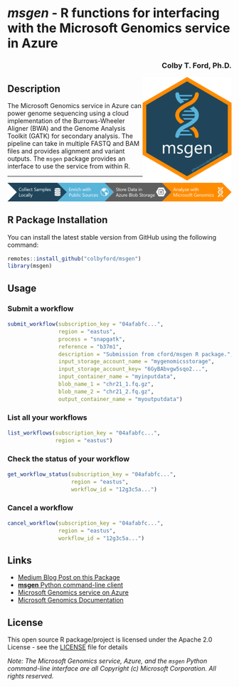 
# *msgen* - R functions for interfacing with the Microsoft Genomics service in Azure
<h3 align = "right">Colby T. Ford, Ph.D.</h3>
<img align="right" src="https://raw.githubusercontent.com/colbyford/msgen/master/img/msgen_hex.png" alt="msgen icon" width="200">

## Description

The Microsoft Genomics service in Azure can power genome sequencing using a cloud implementation of the Burrows-Wheeler Aligner (BWA) and the Genome Analysis Toolkit (GATK) for secondary analysis. The pipeline can take in multiple FASTQ and BAM files and provides alignment and variant outputs. The `msgen` package provides an interface to use the service from within R.

---
<img align="center" src="https://raw.githubusercontent.com/colbyford/msgen/master/img/msgen_workflow.png" alt="msgen workflow">

## R Package Installation

You can install the latest stable version from GitHub using the following command:
```r
remotes::install_github("colbyford/msgen")
library(msgen)
```

## Usage
### Submit a workflow
```r
submit_workflow(subscription_key = "04afabfc...",
                region = "eastus",
                process = "snapgatk",
                reference = "b37m1",
                description = "Submission from cford/msgen R package.",
                input_storage_account_name = "mygenomicsstorage",
                input_storage_account_key= "6GyBAbvgw5sqo2...",
                input_container_name = "myinputdata",
                blob_name_1 = "chr21_1.fq.gz",
                blob_name_2 = "chr21_2.fq.gz",
                output_container_name = "myoutputdata")
```

### List all your workflows 
```r
list_workflows(subscription_key = "04afabfc...",
               region = "eastus")
```

### Check the status of your workflow
```r
get_workflow_status(subscription_key = "04afabfc...",
                    region = "eastus",
                    workflow_id = "12g3c5a...")
```

### Cancel a workflow
```r
cancel_workflow(subscription_key = "04afabfc...",
                region = "eastus",
                workflow_id = "12g3c5a...")
```


## Links

- [Medium Blog Post on this Package](https://colbyford.medium.com/msgen-r-package-af752f5ef3eb)
- [__msgen__ Python command-line client](https://github.com/microsoft/msgen)
- [Microsoft Genomics service on Azure](https://azure.microsoft.com/en-us/services/genomics/)
- [Microsoft Genomics Documentation](https://docs.microsoft.com/en-us/azure/genomics/)



## License

This open source R package/project is licensed under the Apache 2.0 License - see the [LICENSE](LICENSE) file for details

*Note: The Microsoft Genomics service, Azure, and the `msgen` Python command-line interface are all Copyright (c) Microsoft Corporation. All rights reserved.*
